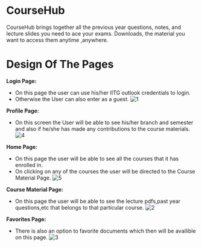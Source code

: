 # CourseHub

CourseHub brings together all the previous year questions, notes, and lecture slides you need to ace your exams. Downloads, the material you want to access them anytime ,anywhere.

# Design Of The Pages

**Login Page:**
- On this page the user can use his/her IITG outlook credentials to login.
- Otherwise the User can also enter as a guest.
![1](https://github.com/involk-secure-1609/CourseHub-/assets/133996079/405cab28-d880-440b-90a8-3ea653fdffe3)

**Profile Page:**
- On this screen the User will be able to see his/her branch and semester and also if he/she has made any contributions to the course materials.
![4](https://github.com/involk-secure-1609/CourseHub-/assets/133996079/aeef74b4-93a4-4828-b5e1-6c860f10c628)

**Home Page:**
- On this page the user will be able to see all the courses that it has enrolled in.
- On clicking on any of the courses the user will be directed to the Course Material Page.
![5](https://github.com/involk-secure-1609/CourseHub-/assets/133996079/66e054e4-2652-44e6-8289-c7ed5568912a)

**Course Material Page:**
- On this page the user will be able to see the lecture pdfs,past year questions,etc that belongs to that particular course.
![2](https://github.com/involk-secure-1609/CourseHub-/assets/133996079/b9a6fdcf-4c32-4838-99c1-931b16e2191d)

**Favorites Page:**
- There is also an option to favorite documents which then will be availible on this page.
![3](https://github.com/involk-secure-1609/CourseHub-/assets/133996079/922f0c82-3d85-49c1-8f87-cccac4fd1cb0)


